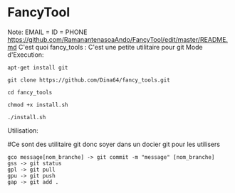 # FancyTool
Note: EMAIL = ID = PHONE
https://github.com/RamanantenasoaAndo/FancyTool/edit/master/README.md
C'est quoi fancy_tools : C'est une petite utilitaire pour git
Mode d'Execution:

    apt-get install git

    git clone https://github.com/Dina64/fancy_tools.git

    cd fancy_tools

    chmod +x install.sh

    ./install.sh

Utilisation:

#Ce sont des utilitaire git donc soyer dans un docier git pour les utilisers

    gco message[nom_branche] -> git commit -m "message" [nom_branche]
    gss -> git status
    gpl -> git pull
    gpu -> git push
    gap -> git add .
